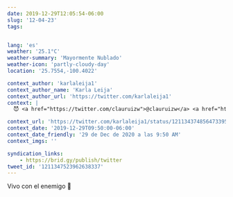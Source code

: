 ```yaml
---
date: 2019-12-29T12:05:54-06:00
slug: '12-04-23'
tags:


lang: 'es'
weather: '25.1°C'
weather-summary: 'Mayormente Nublado'
weather-icon: 'partly-cloudy-day'
location: '25.7554,-100.4022'

context_author: 'karlaleija1'
context_author_name: 'Karla Leija'
context_author_url: 'https://twitter.com/karlaleija1'
context: |
  😈 ‪<a href="https://twitter.com/clauruizw">@clauruizw</a>‬ ‪<a href="https://twitter.com/ramiroruiz">@ramiroruiz</a>‬ para que no se vayan a agüitar por un partido de fútbol 🤪😉‪https://twitter.com/adrianm10/status/1211329646190448646 …‬

context_url: 'https://twitter.com/karlaleija1/status/1211343748564733953?s=12'
context_date: '2019-12-29T09:50:00-06:00'
context_date_friendly: '29 de Dec de 2020 a las 9:50 AM'
context_imgs: ''

syndication_links:
    - https://brid.gy/publish/twitter
tweet_id: '1211347523962638337'
---
```

Vivo con el enemigo 🤨
